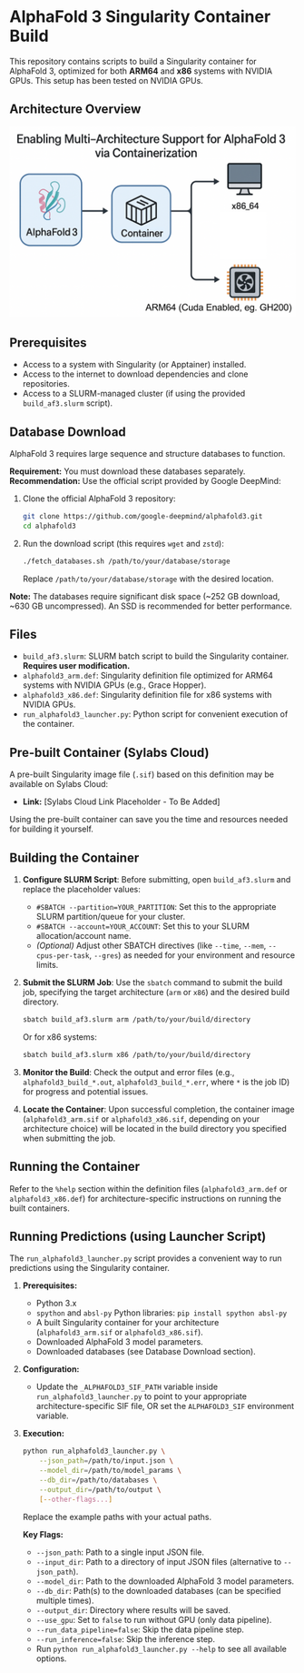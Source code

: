 # AlphaFold 3 Singularity Container Build

This repository contains scripts to build a Singularity container for AlphaFold 3, optimized for both **ARM64** and **x86** systems with NVIDIA GPUs. This setup has been tested on NVIDIA GPUs.

## Architecture Overview

![Architecture Diagram](Arch.png)

## Prerequisites

-   Access to a system with Singularity (or Apptainer) installed.
-   Access to the internet to download dependencies and clone repositories.
-   Access to a SLURM-managed cluster (if using the provided `build_af3.slurm` script).

## Database Download

AlphaFold 3 requires large sequence and structure databases to function.

**Requirement:** You must download these databases separately.
**Recommendation:** Use the official script provided by Google DeepMind:

1. Clone the official AlphaFold 3 repository:
   ```bash
   git clone https://github.com/google-deepmind/alphafold3.git
   cd alphafold3
   ```
2. Run the download script (this requires `wget` and `zstd`):
   ```bash
   ./fetch_databases.sh /path/to/your/database/storage
   ```
   Replace `/path/to/your/database/storage` with the desired location.

**Note:** The databases require significant disk space (~252 GB download, ~630 GB uncompressed). An SSD is recommended for better performance.

## Files

-   `build_af3.slurm`: SLURM batch script to build the Singularity container. **Requires user modification.**
-   `alphafold3_arm.def`: Singularity definition file optimized for ARM64 systems with NVIDIA GPUs (e.g., Grace Hopper).
-   `alphafold3_x86.def`: Singularity definition file for x86 systems with NVIDIA GPUs.
-   `run_alphafold3_launcher.py`: Python script for convenient execution of the container.

## Pre-built Container (Sylabs Cloud)

A pre-built Singularity image file (`.sif`) based on this definition may be available on Sylabs Cloud:

*   **Link:** [Sylabs Cloud Link Placeholder - To Be Added]

Using the pre-built container can save you the time and resources needed for building it yourself.

## Building the Container

1.  **Configure SLURM Script**: Before submitting, open `build_af3.slurm` and replace the placeholder values:
    *   `#SBATCH --partition=YOUR_PARTITION`: Set this to the appropriate SLURM partition/queue for your cluster.
    *   `#SBATCH --account=YOUR_ACCOUNT`: Set this to your SLURM allocation/account name.
    *   *(Optional)* Adjust other SBATCH directives (like `--time`, `--mem`, `--cpus-per-task`, `--gres`) as needed for your environment and resource limits.

2.  **Submit the SLURM Job**: Use the `sbatch` command to submit the build job, specifying the target architecture (`arm` or `x86`) and the desired build directory.

    ```bash
    sbatch build_af3.slurm arm /path/to/your/build/directory
    ```
    
    Or for x86 systems:
    
    ```bash
    sbatch build_af3.slurm x86 /path/to/your/build/directory
    ```

3.  **Monitor the Build**: Check the output and error files (e.g., `alphafold3_build_*.out`, `alphafold3_build_*.err`, where `*` is the job ID) for progress and potential issues.

4.  **Locate the Container**: Upon successful completion, the container image (`alphafold3_arm.sif` or `alphafold3_x86.sif`, depending on your architecture choice) will be located in the build directory you specified when submitting the job.

## Running the Container

Refer to the `%help` section within the definition files (`alphafold3_arm.def` or `alphafold3_x86.def`) for architecture-specific instructions on running the built containers.

## Running Predictions (using Launcher Script)

The `run_alphafold3_launcher.py` script provides a convenient way to run predictions using the Singularity container.

1.  **Prerequisites:**
    *   Python 3.x
    *   `spython` and `absl-py` Python libraries: `pip install spython absl-py`
    *   A built Singularity container for your architecture (`alphafold3_arm.sif` or `alphafold3_x86.sif`).
    *   Downloaded AlphaFold 3 model parameters.
    *   Downloaded databases (see Database Download section).

2.  **Configuration:**
    *   Update the `_ALPHAFOLD3_SIF_PATH` variable inside `run_alphafold3_launcher.py` to point to your appropriate architecture-specific SIF file, OR set the `ALPHAFOLD3_SIF` environment variable.

3.  **Execution:**
    ```bash
    python run_alphafold3_launcher.py \
        --json_path=/path/to/input.json \
        --model_dir=/path/to/model_params \
        --db_dir=/path/to/databases \
        --output_dir=/path/to/output \
        [--other-flags...]
    ```
    Replace the example paths with your actual paths.

    **Key Flags:**
    *   `--json_path`: Path to a single input JSON file.
    *   `--input_dir`: Path to a directory of input JSON files (alternative to `--json_path`).
    *   `--model_dir`: Path to the downloaded AlphaFold 3 model parameters.
    *   `--db_dir`: Path(s) to the downloaded databases (can be specified multiple times).
    *   `--output_dir`: Directory where results will be saved.
    *   `--use_gpu`: Set to `false` to run without GPU (only data pipeline).
    *   `--run_data_pipeline=false`: Skip the data pipeline step.
    *   `--run_inference=false`: Skip the inference step.
    *   Run `python run_alphafold3_launcher.py --help` to see all available options.
